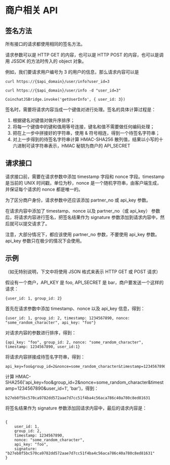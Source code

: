 # 商户相关 API

## 签名方法
所有接口的请求都使用相同的签名方法。

请求参数可以是 HTTP GET 的内容，也可以是 HTTP POST 的内容，也可以是调用 JSSDK 的方法时传入的 object 对象。

例如，我们要请求用户编号为 3 的用户的信息，那么请求内容可以是

```
curl https://{$api_domain}/user/info?user_id=3
```

```
curl https://{$api_domain}/user/info -d "user_id=3"
```

```
CoinchatJSBridge.invoke('getUserInfo', { user_id: 3})
```

签名时，需要将请求内容当成一个键值对进行处理。签名的具体计算过程是：
1. 根据键名对键值对做升序排序；
2. 将每一个键值中的键和值用等号连接，键名和值不需要做任何编码处理；
3. 把在上一步中拼接好的字符串，使用 & 符号相连，得到一个待签名字符串；
4. 对上一步得到的待签名字符串计算 HMAC-SHA256 散列值，结果以小写的十六进制可读字符串表示，HMAC 秘钥为商户的 API_SECRET

## 请求接口
请求接口前，需要在请求参数中添加 timestamp 字段和 nonce 字段。timestamp 是当前的 UNIX 时间戳，单位为秒，nonce 是一个随机字符串，由客户端生成，并保证每个请求的 nonce 都是唯一的。

为了区分商户身份，请求参数中还应该添加 partner_no 或 api_key 参数。

在请求内容中添加了 timestamp、nonce 以及 partner_no（或 api_key） 参数后，将请求内容进行签名，把签名结果作为 signature 参数添加到请求内容中，然后就可以提交请求了。

注意，大部分情况下，都应该使用 partner_no 参数，不要使用 api_key 参数。api_key 参数只在极少的情况下会使用。

## 示例
（如无特别说明，下文中将使用 JSON 格式来表示 HTTP GET 或 POST 请求）

假设有一个商户，API_KEY 是 foo, API_SECRET 是 bar，商户要发送一个这样的请求：

```
{user_id: 1, group_id: 2}
```

首先在请求参数中添加 timestamp、nonce 以及 api_key 信息，得到：

```
{user_id: 1, group_id: 2, timestamp: 1234567890, nonce: "some_random_character", api_key: "foo"}
```

对请求内容的参数进行排序，得到：

```
{api_key: "foo", group_id: 2, nonce: "some_random_character", timestamp: 1234567890, user_id:1}
```

将请求内容拼接成待签名字符串，得到：

```
api_key=foo&group_id=2&nonce=some_random_character&timestamp=1234567890&user_id=1
```

计算 HMAC-SHA256('api_key=foo&group_id=2&nonce=some_random_character&timestamp=1234567890&user_id=1', 'bar')，得到：

```
b27eb8f5bc570ca9782dd572aae7d7cc51f4ba4c56aca786c40a780c8ed81631
```

将签名结果作为 signature 参数添加回请求内容中，最后的请求内容是：

```

{
    user_id: 1,
    group_id: 2,
    timestamp: 1234567890,
    nonce: "some_random_character",
    api_key: "foo",
    signature: "b27eb8f5bc570ca9782dd572aae7d7cc51f4ba4c56aca786c40a780c8ed81631"
}
```


